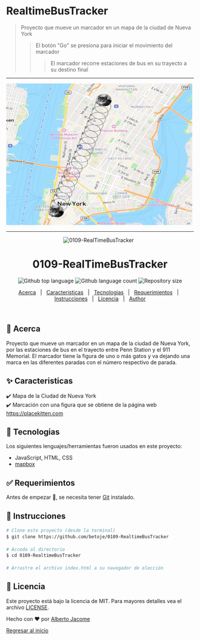# RealtimeBusTracker

> Proyecto que mueve un marcador en un mapa de la ciudad de Nueva York
>> El botón "Go" se presiona para iniciar el movimiento del marcador
>>> El marcador recorre estaciones de bus en su trayecto a su destino final

---
<img src="BusTracker.jpg" style="width: 500px; height: 380px" >

---

<div align="center" id="top"> 
  <img src="./.github/app.gif" alt="0109-RealTimeBusTracker" />
  &#xa0;
</div>

<h1 align="center">0109-RealTimeBusTracker</h1>

<p align="center">
  <img alt="Github top language" src="https://img.shields.io/github/languages/top/betoje/0109-RealtimeBusTracker?color=56BEB8">

  <img alt="Github language count" src="https://img.shields.io/github/languages/count/betoje/0109-RealtimeBusTracker?color=56BEB8">

  <img alt="Repository size" src="https://img.shields.io/github/repo-size/betoje/0109-RealtimeBusTracker?color=56BEB8">

  <!-- <img alt="License" src="https://img.shields.io/github/license/betoje/0109-realtimebustracker?color=56BEB8"> -->

</p>

<p align="center">
  <a href="#dart-acerca">Acerca</a> &#xa0; | &#xa0; 
  <a href="#sparkles-caracteristicas">Caracteristicas</a> &#xa0; | &#xa0;
  <a href="#rocket-tecnologias">Tecnologias</a> &#xa0; | &#xa0;
  <a href="#white_check_mark-requerimientos">Requerimientos</a> &#xa0; | &#xa0;
  <a href="#checkered_flag-instrucciones">Instrucciones</a> &#xa0; | &#xa0;
  <a href="#memo-licencia">Licencia</a> &#xa0; | &#xa0;
  <a href="https://github.com/betoje" target="_blank">Author</a>
</p>

<br>

## :dart: Acerca ##

Proyecto que mueve un marcador en un mapa de la ciudad de Nueva York, por las estaciones de bus en el trayecto entre Penn Station y el 911 Memorial. El marcador tiene la figura de uno o más gatos y va dejando una marca en las diferentes paradas con el número respectivo de parada.

## :sparkles: Caracteristicas ##

:heavy_check_mark: Mapa de la Ciudad de Nueva York\
:heavy_check_mark: Marcación con una figura que se obtiene de la página web https://placekitten.com

## :rocket: Tecnologias ##

Los siguientes lenguajes/herramientas fueron usados en este proyecto:

- JavaScript, HTML, CSS
- [mapbox](https://www.mapbox.com/)

## :white_check_mark: Requerimientos ##

Antes de empezar :checkered_flag:, se necesita tener [Git](https://git-scm.com) instalado.

## :checkered_flag: Instrucciones ##

```bash
# Clone este proyecto (desde la terminal)
$ git clone https://github.com/betoje/0109-RealtimeBusTracker

# Acceda al directorio
$ cd 0109-RealtimeBusTracker

# Arrastre el archivo index.html a su navegador de elección
```
## :memo: Licencia ##

Este proyecto está bajo la licencia de MIT. Para mayores detalles vea el archivo [LICENSE](LICENSE).

Hecho con :heart: por <a href="https://github.com/betoje" target="_blank">Alberto Jacome</a>&#xa0;

<a href="#top">Regresar al inicio</a>

